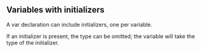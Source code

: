 ## Variables with initializers

A var declaration can include initializers, one per variable.

If an initializer is present, the type can be omitted; the variable will take the type of the initializer.
